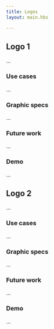 ```yaml
---
title: Logos
layout: main.hbs

---
```


## Logo 1

...

### Use cases

...

### Graphic specs

...

### Future work

...

### Demo

...

## Logo 2

...

### Use cases

...

### Graphic specs

...

### Future work

...

### Demo

...
